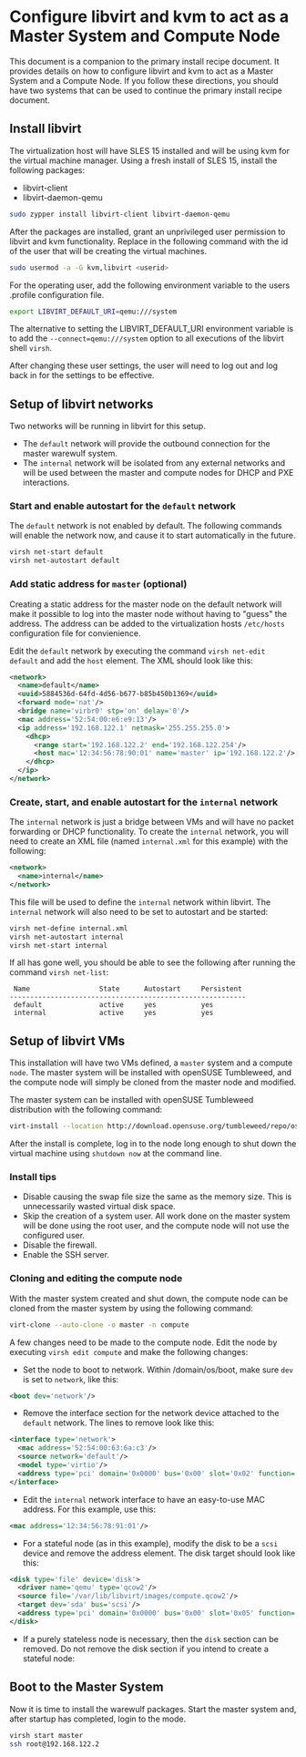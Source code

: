 # Configure libvirt and kvm to act as a Master System and Compute Node
This document is a companion to the primary install recipe document. It provides details on how to configure libvirt and kvm to act as a Master System and a Compute Node. If you follow these directions, you should have two systems that can be used to continue the primary install recipe document.

## Install libvirt
The virtualization host will have SLES 15 installed and will be using kvm for the virtual machine manager. Using a fresh install of SLES 15, install the following packages:
* libvirt-client
* libvirt-daemon-qemu

```bash
sudo zypper install libvirt-client libvirt-daemon-qemu
```

After the packages are installed, grant an unprivileged user permission to libvirt and kvm functionality. Replace <userid> in the following command with the id of the user that will be creating the virtual machines.

```bash
sudo usermod -a -G kvm,libvirt <userid>
```

For the operating user, add the following environment variable to the users .profile configuration file.

```bash
export LIBVIRT_DEFAULT_URI=qemu:///system
```

The alternative to setting the LIBVIRT_DEFAULT_URI environment variable is to add the `--connect=qemu:///system` option to all executions of the libvirt shell `virsh`.

After changing these user settings, the user will need to log out and log back in for the settings to be effective.

## Setup of libvirt networks
Two networks will be running in libvirt for this setup.
* The `default` network will provide the outbound connection for the master warewulf system.
* The `internal` network will be isolated from any external networks and will be used between the master and compute nodes for DHCP and PXE interactions.

### Start and enable autostart for the `default` network
The `default` network is not enabled by default. The following commands will enable the network now, and cause it to start automatically in the future.

```bash
virsh net-start default
virsh net-autostart default
```

### Add static address for `master` (optional)
Creating a static address for the master node on the default network will make it possible to log into the master node without having to "guess" the address. The address can be added to the virtualization hosts `/etc/hosts` configuration file for convienience.

Edit the `default` network by executing the command `virsh net-edit default` and add the `host` element. The XML should look like this:

```xml
<network>
  <name>default</name>
  <uuid>5884536d-64fd-4d56-b677-b85b450b1369</uuid>
  <forward mode='nat'/>
  <bridge name='virbr0' stp='on' delay='0'/>
  <mac address='52:54:00:e6:e9:13'/>
  <ip address='192.168.122.1' netmask='255.255.255.0'>
    <dhcp>
      <range start='192.168.122.2' end='192.168.122.254'/>
      <host mac='12:34:56:78:90:01' name='master' ip='192.168.122.2'/>
    </dhcp>
  </ip>
</network>
```

### Create, start, and enable autostart for the `internal` network
The `internal` network is just a bridge between VMs and will have no packet forwarding or DHCP functionality. To create the `internal` network, you will need to create an XML file (named `internal.xml` for this example) with the following:

```xml
<network>
  <name>internal</name>
</network>
```

This file will be used to define the `internal` network within libvirt. The `internal` network will also need to be set to autostart and be started:

```bash
virsh net-define internal.xml
virsh net-autostart internal
virsh net-start internal
```

If all has gone well, you should be able to see the following after running the command `virsh net-list`:

```
 Name                 State      Autostart     Persistent
----------------------------------------------------------
 default              active     yes           yes
 internal             active     yes           yes
```

## Setup of libvirt VMs
This installation will have two VMs defined, a `master` system and a compute `node`. The master system will be installed with openSUSE Tumbleweed, and the compute node will simply be cloned from the master node and modified.

The master system can be installed with openSUSE Tumbleweed distribution with the following command:

```bash
virt-install --location http://download.opensuse.org/tumbleweed/repo/oss/ --extra-args="console=ttyS0,115200" --name master --memory 4096 --virt-type kvm --disk size=20 --graphics none --network="network=default,mac=12:34:56:78:90:01" --network="network=internal,model=rtl8139,mac=12:34:56:78:91:00"
```

After the install is complete, log in to the node long enough to shut down the virtual machine using `shutdown now` at the command line.

### Install tips
* Disable causing the swap file size the same as the memory size. This is unnecessarily wasted virtual disk space.
* Skip the creation of a system user. All work done on the master system will be done using the root user, and the compute node will not use the configured user.
* Disable the firewall.
* Enable the SSH server.

### Cloning and editing the compute node
With the master system created and shut down, the compute node can be cloned from the master system by using the following command:

```bash
virt-clone --auto-clone -o master -n compute
```

A few changes need to be made to the compute node. Edit the node by executing `virsh edit compute` and make the following changes:

* Set the node to boot to network. Within /domain/os/boot, make sure `dev` is set to `network`, like this:  
````xml
<boot dev='network'/>
````
* Remove the interface section for the network device attached to the `default` network. The lines to remove look like this:  
```xml
<interface type='network'>
  <mac address='52:54:00:63:6a:c3'/>
  <source network='default'/>
  <model type='virtio'/>
  <address type='pci' domain='0x0000' bus='0x00' slot='0x02' function='0x0'/>
</interface>
```
* Edit the `internal` network interface to have an easy-to-use MAC address. For this example, use this:
```xml
<mac address='12:34:56:78:91:01'/>
```
* For a stateful node (as in this example), modify the disk to be a `scsi` device and remove the address element. The disk target should look like this:  
```xml
<disk type='file' device='disk'>
  <driver name='qemu' type='qcow2'/>
  <source file='/var/lib/libvirt/images/compute.qcow2'/>
  <target dev='sda' bus='scsi'/>
  <address type='pci' domain='0x0000' bus='0x00' slot='0x05' function='0x0'/>
</disk>
```
  * If a purely stateless node is necessary, then the `disk` section can be removed. Do not remove the disk section if you intend to create a stateful node:

## Boot to the Master System
Now it is time to install the warewulf packages. Start the master system and, after startup has completed, login to the mode.
```bash
virsh start master
ssh root@192.168.122.2
```



